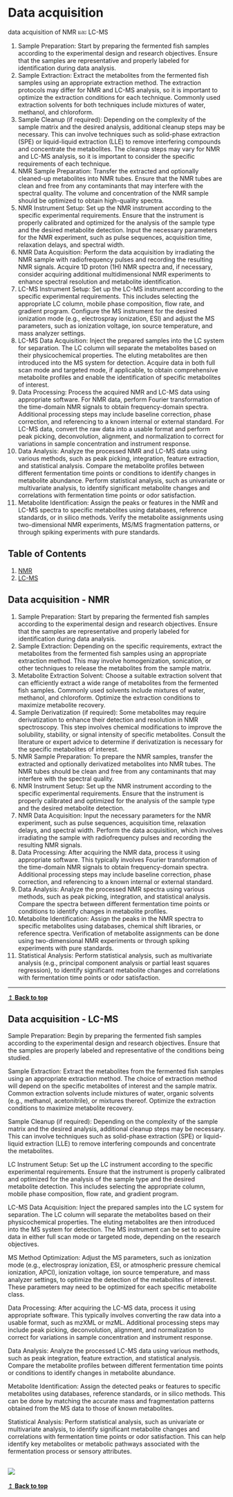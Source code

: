# Data acquisition
data acquisition of NMR และ LC-MS 

1. Sample Preparation: Start by preparing the fermented fish samples according to the experimental design and research objectives. Ensure that the samples are representative and properly labeled for identification during data analysis.
2. Sample Extraction: Extract the metabolites from the fermented fish samples using an appropriate extraction method. The extraction protocols may differ for NMR and LC-MS analysis, so it is important to optimize the extraction conditions for each technique. Commonly used extraction solvents for both techniques include mixtures of water, methanol, and chloroform.
3. Sample Cleanup (if required): Depending on the complexity of the sample matrix and the desired analysis, additional cleanup steps may be necessary. This can involve techniques such as solid-phase extraction (SPE) or liquid-liquid extraction (LLE) to remove interfering compounds and concentrate the metabolites. The cleanup steps may vary for NMR and LC-MS analysis, so it is important to consider the specific requirements of each technique.
4. NMR Sample Preparation: Transfer the extracted and optionally cleaned-up metabolites into NMR tubes. Ensure that the NMR tubes are clean and free from any contaminants that may interfere with the spectral quality. The volume and concentration of the NMR sample should be optimized to obtain high-quality spectra.
5. NMR Instrument Setup: Set up the NMR instrument according to the specific experimental requirements. Ensure that the instrument is properly calibrated and optimized for the analysis of the sample type and the desired metabolite detection. Input the necessary parameters for the NMR experiment, such as pulse sequences, acquisition time, relaxation delays, and spectral width.
6. NMR Data Acquisition: Perform the data acquisition by irradiating the NMR sample with radiofrequency pulses and recording the resulting NMR signals. Acquire 1D proton (1H) NMR spectra and, if necessary, consider acquiring additional multidimensional NMR experiments to enhance spectral resolution and metabolite identification.
7. LC-MS Instrument Setup: Set up the LC-MS instrument according to the specific experimental requirements. This includes selecting the appropriate LC column, mobile phase composition, flow rate, and gradient program. Configure the MS instrument for the desired ionization mode (e.g., electrospray ionization, ESI) and adjust the MS parameters, such as ionization voltage, ion source temperature, and mass analyzer settings.
8. LC-MS Data Acquisition: Inject the prepared samples into the LC system for separation. The LC column will separate the metabolites based on their physicochemical properties. The eluting metabolites are then introduced into the MS system for detection. Acquire data in both full scan mode and targeted mode, if applicable, to obtain comprehensive metabolite profiles and enable the identification of specific metabolites of interest.
9. Data Processing: Process the acquired NMR and LC-MS data using appropriate software. For NMR data, perform Fourier transformation of the time-domain NMR signals to obtain frequency-domain spectra. Additional processing steps may include baseline correction, phase correction, and referencing to a known internal or external standard. For LC-MS data, convert the raw data into a usable format and perform peak picking, deconvolution, alignment, and normalization to correct for variations in sample concentration and instrument response.
10. Data Analysis: Analyze the processed NMR and LC-MS data using various methods, such as peak picking, integration, feature extraction, and statistical analysis. Compare the metabolite profiles between different fermentation time points or conditions to identify changes in metabolite abundance. Perform statistical analysis, such as univariate or multivariate analysis, to identify significant metabolite changes and correlations with fermentation time points or odor satisfaction.
11. Metabolite Identification: Assign the peaks or features in the NMR and LC-MS spectra to specific metabolites using databases, reference standards, or in silico methods. Verify the metabolite assignments using two-dimensional NMR experiments, MS/MS fragmentation patterns, or through spiking experiments with pure standards.

## Table of Contents
1. [NMR](#nmr)
2. [LC-MS](#lcms)

## Data acquisition - NMR <a name="nmr"></a>

1. Sample Preparation: Start by preparing the fermented fish samples according to the experimental design and research objectives. Ensure that the samples are representative and properly labeled for identification during data analysis.
2. Sample Extraction: Depending on the specific requirements, extract the metabolites from the fermented fish samples using an appropriate extraction method. This may involve homogenization, sonication, or other techniques to release the metabolites from the sample matrix.
3. Metabolite Extraction Solvent: Choose a suitable extraction solvent that can efficiently extract a wide range of metabolites from the fermented fish samples. Commonly used solvents include mixtures of water, methanol, and chloroform. Optimize the extraction conditions to maximize metabolite recovery.
4. Sample Derivatization (if required): Some metabolites may require derivatization to enhance their detection and resolution in NMR spectroscopy. This step involves chemical modifications to improve the solubility, stability, or signal intensity of specific metabolites. Consult the literature or expert advice to determine if derivatization is necessary for the specific metabolites of interest.
5. NMR Sample Preparation: To prepare the NMR samples, transfer the extracted and optionally derivatized metabolites into NMR tubes. The NMR tubes should be clean and free from any contaminants that may interfere with the spectral quality.
6. NMR Instrument Setup: Set up the NMR instrument according to the specific experimental requirements. Ensure that the instrument is properly calibrated and optimized for the analysis of the sample type and the desired metabolite detection.
7. NMR Data Acquisition: Input the necessary parameters for the NMR experiment, such as pulse sequences, acquisition time, relaxation delays, and spectral width. Perform the data acquisition, which involves irradiating the sample with radiofrequency pulses and recording the resulting NMR signals.
8. Data Processing: After acquiring the NMR data, process it using appropriate software. This typically involves Fourier transformation of the time-domain NMR signals to obtain frequency-domain spectra. Additional processing steps may include baseline correction, phase correction, and referencing to a known internal or external standard.
9. Data Analysis: Analyze the processed NMR spectra using various methods, such as peak picking, integration, and statistical analysis. Compare the spectra between different fermentation time points or conditions to identify changes in metabolite profiles.
10. Metabolite Identification: Assign the peaks in the NMR spectra to specific metabolites using databases, chemical shift libraries, or reference spectra. Verification of metabolite assignments can be done using two-dimensional NMR experiments or through spiking experiments with pure standards.
11. Statistical Analysis: Perform statistical analysis, such as multivariate analysis (e.g., principal component analysis or partial least squares regression), to identify significant metabolite changes and correlations with fermentation time points or odor satisfaction.

---
[↥ **Back to top**](#top)

## Data acquisition - LC-MS <a name="lcms"></a>

Sample Preparation: Begin by preparing the fermented fish samples according to the experimental design and research objectives. Ensure that the samples are properly labeled and representative of the conditions being studied.

Sample Extraction: Extract the metabolites from the fermented fish samples using an appropriate extraction method. The choice of extraction method will depend on the specific metabolites of interest and the sample matrix. Common extraction solvents include mixtures of water, organic solvents (e.g., methanol, acetonitrile), or mixtures thereof. Optimize the extraction conditions to maximize metabolite recovery.

Sample Cleanup (if required): Depending on the complexity of the sample matrix and the desired analysis, additional cleanup steps may be necessary. This can involve techniques such as solid-phase extraction (SPE) or liquid-liquid extraction (LLE) to remove interfering compounds and concentrate the metabolites.

LC Instrument Setup: Set up the LC instrument according to the specific experimental requirements. Ensure that the instrument is properly calibrated and optimized for the analysis of the sample type and the desired metabolite detection. This includes selecting the appropriate column, mobile phase composition, flow rate, and gradient program.

LC-MS Data Acquisition: Inject the prepared samples into the LC system for separation. The LC column will separate the metabolites based on their physicochemical properties. The eluting metabolites are then introduced into the MS system for detection. The MS instrument can be set to acquire data in either full scan mode or targeted mode, depending on the research objectives.

MS Method Optimization: Adjust the MS parameters, such as ionization mode (e.g., electrospray ionization, ESI, or atmospheric pressure chemical ionization, APCI), ionization voltage, ion source temperature, and mass analyzer settings, to optimize the detection of the metabolites of interest. These parameters may need to be optimized for each specific metabolite class.

Data Processing: After acquiring the LC-MS data, process it using appropriate software. This typically involves converting the raw data into a usable format, such as mzXML or mzML. Additional processing steps may include peak picking, deconvolution, alignment, and normalization to correct for variations in sample concentration and instrument response.

Data Analysis: Analyze the processed LC-MS data using various methods, such as peak integration, feature extraction, and statistical analysis. Compare the metabolite profiles between different fermentation time points or conditions to identify changes in metabolite abundance.

Metabolite Identification: Assign the detected peaks or features to specific metabolites using databases, reference standards, or in silico methods. This can be done by matching the accurate mass and fragmentation patterns obtained from the MS data to those of known metabolites.

Statistical Analysis: Perform statistical analysis, such as univariate or multivariate analysis, to identify significant metabolite changes and correlations with fermentation time points or odor satisfaction. This can help identify key metabolites or metabolic pathways associated with the fermentation process or sensory attributes.

![](Figures/LC-MSlabel.jpg)
---
[↥ **Back to top**](#top)
